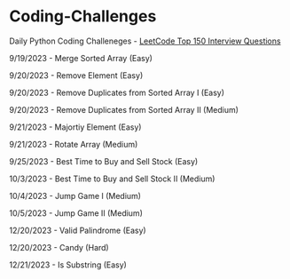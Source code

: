 # Coding-Challenges

Daily Python Coding Challeneges - [LeetCode Top 150 Interview Questions](https://leetcode.com/studyplan/top-interview-150/)

9/19/2023 - Merge Sorted Array (Easy)

9/20/2023 - Remove Element (Easy)

9/20/2023 - Remove Duplicates from Sorted Array I (Easy)

9/20/2023 - Remove Duplicates from Sorted Array II (Medium)

9/21/2023 - Majortiy Element (Easy)

9/21/2023 - Rotate Array (Medium)

9/25/2023 - Best Time to Buy and Sell Stock (Easy)

10/3/2023 - Best Time to Buy and Sell Stock II (Medium)

10/4/2023 - Jump Game I (Medium)

10/5/2023 - Jump Game II (Medium)

12/20/2023 - Valid Palindrome (Easy)

12/20/2023 - Candy (Hard)

12/21/2023 - Is Substring (Easy)